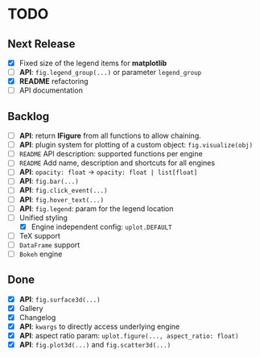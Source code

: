 # TODO

## Next Release

- [x] Fixed size of the legend items for **matplotlib**
- [ ] **API**: `fig.legend_group(...)` or parameter `legend_group`
- [x] **README** refactoring
- [ ] API documentation

## Backlog

- [ ] **API**: return **IFigure** from all functions to allow chaining.
- [ ] **API**: plugin system for plotting of a custom object: `fig.visualize(obj)`
- [ ] `README` API description: supported functions per engine
- [ ] `README` Add name, description and shortcuts for all engines
- [ ] **API**: `opacity: float` -> `opacity: float | list[float]`
- [ ] **API**: `fig.bar(...)` 
- [ ] **API**: `fig.click_event(...)`
- [ ] **API**: `fig.hover_text(...)` 
- [ ] **API**: `fig.legend`: param for the legend location
- [ ] Unified styling
  - [x] Engine independent config: `uplot.DEFAULT`
- [ ] TeX support
- [ ] `DataFrame` support
- [ ] `Bokeh` engine

## Done

- [x] **API**: `fig.surface3d(...)`
- [x] Gallery
- [x] Changelog
- [x] **API**: `kwargs` to directly access underlying engine
- [x] **API**: aspect ratio param: `uplot.figure(..., aspect_ratio: float)`
- [x] **API**: `fig.plot3d(...)` and `fig.scatter3d(...)`